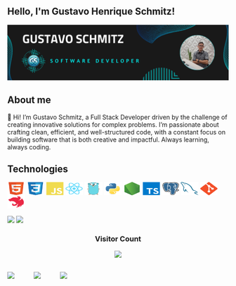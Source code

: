 ## Hello, I'm Gustavo Henrique Schmitz!
<div align="center">
  <img src="./My Github Banner.png"/>
</div>

## About me

👋 Hi! I’m Gustavo Schmitz, a Full Stack Developer driven by the challenge of creating innovative solutions for complex problems. I’m passionate about crafting clean, efficient, and well-structured code, with a constant focus on building software that is both creative and impactful. Always learning, always coding.

## Technologies
<div style="display: inline_block">
  <img align="center" alt="Gustavo-HTML" height="30" width="40" src="https://raw.githubusercontent.com/devicons/devicon/master/icons/html5/html5-original.svg">
  <img align="center" alt="Gustavo-CSS" height="30" width="40" src="https://raw.githubusercontent.com/devicons/devicon/master/icons/css3/css3-original.svg">
  <img align="center" alt="Gustavo-Js" height="30" width="40" src="https://raw.githubusercontent.com/devicons/devicon/master/icons/javascript/javascript-plain.svg">
  <img align="center" alt="Gustavo-React" height="30" width="40" src="https://raw.githubusercontent.com/devicons/devicon/master/icons/react/react-original.svg">
  <img align="center" alt="Gustavo-Golang" height="30" width="40" src="https://raw.githubusercontent.com/devicons/devicon/master/icons/go/go-original.svg">
  <img align="center" alt="Gustavo-Python" height="30" width="40" src="https://raw.githubusercontent.com/devicons/devicon/master/icons/python/python-original.svg">
  <img align="center" alt="Gustavo-NodeJS" height="30" width="40" src="https://raw.githubusercontent.com/devicons/devicon/master/icons/nodejs/nodejs-original.svg">
  <img align="center" alt="Gustavo-TypeScript" height="30" width="40" src="https://raw.githubusercontent.com/devicons/devicon/master/icons/typescript/typescript-original.svg">
  <img align="center" alt="Gustavo-Postgres" height="30" width="40" src="https://raw.githubusercontent.com/devicons/devicon/master/icons/postgresql/postgresql-original.svg">
  <img align="center" alt="Gustavo-MySQL" height="30" width="40" src="https://raw.githubusercontent.com/devicons/devicon/master/icons/mysql/mysql-original.svg">
  <img align="center" alt="Gustavo-git" height="30" width="40" src="https://raw.githubusercontent.com/devicons/devicon/master/icons/git/git-original.svg">
  <img align="center" alt="Gustavo-NestJS" height="30" width="40" src="https://raw.githubusercontent.com/nimasfl/nestjs-icons/325530fd2b05f354d44ce5cf94c056dde019a8fe/file_type_nestjs.svg">
</div></br>

<div align="left">
  <img height="200em" src="https://github-readme-stats.vercel.app/api?username=GustavoHenriqueSchmitz&show_icons=true&theme=dracula&include_all_commits=true&count_private=true"/>
  <img height="200em" src="https://github-readme-stats.vercel.app/api/top-langs/?username=GustavoHenriqueSchmitz&layout=compact&langs_count=7&theme=dracula"/>
</div>
<div align="center">

  ### Visitor Count
  <img src="https://profile-counter.glitch.me/GustavoHenriqueSchmitz/count.svg" />

</div>

## 
<div> 
  <a style="margin: 0 1vmax 1vmax 0;" href = "mailto:gustavohenriqueschmitz568@gmail.com"><img src="https://img.shields.io/badge/-Gmail-%23333?style=for-the-badge&logo=gmail&logoColor=white" target="_blank"></a>
  <a style="margin: 0 1vmax 1vmax 0;" href="https://www.linkedin.com/in/gustavo-henrique-schmitz-684308245" target="_blank"><img src="https://img.shields.io/badge/-LinkedIn-%230077B5?style=for-the-badge&logo=linkedin&logoColor=white" target="_blank"></a> 
  <a style="margin: 0 1vmax 1vmax 0;" href="https://gustavohenriqueschmitz.com" target="_blank"><img src="https://img.shields.io/badge/-Portfolio-%23333?style=for-the-badge&logo=vercel&logoColor=white"></a>
</div>
